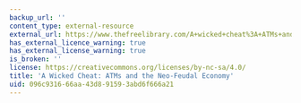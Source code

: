 ```yaml
---
backup_url: ''
content_type: external-resource
external_url: https://www.thefreelibrary.com/A+wicked+cheat%3A+ATMs+and+the+neo-feudal+economy.-a0117424456
has_external_licence_warning: true
has_external_license_warning: true
is_broken: ''
license: https://creativecommons.org/licenses/by-nc-sa/4.0/
title: 'A Wicked Cheat: ATMs and the Neo-Feudal Economy'
uid: 096c9316-66aa-43d8-9159-3abd6f666a21
---
```

